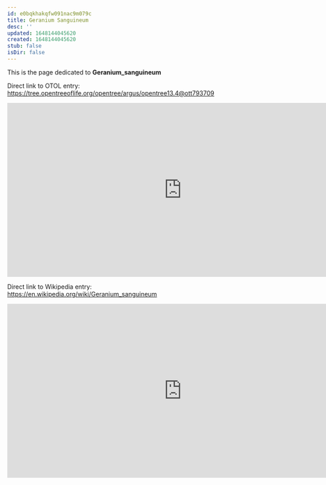 ```yaml
---
id: e0bqkhakqfw091nac9m079c
title: Geranium Sanguineum
desc: ''
updated: 1648144045620
created: 1648144045620
stub: false
isDir: false
---
```

This is the page dedicated to **Geranium_sanguineum**


Direct link to OTOL entry: https://tree.opentreeoflife.org/opentree/argus/opentree13.4@ott793709



<html>
    <body>
    <iframe src="https://tree.opentreeoflife.org/opentree/argus/opentree13.4@ott793709"
    width="800" height="400" frameborder="0" allowfullscreen> </iframe>
    </body>
</html>
    


Direct link to Wikipedia entry: https://en.wikipedia.org/wiki/Geranium_sanguineum



<html>
    <body>
    <iframe src="https://en.wikipedia.org/wiki/Geranium_sanguineum"
    width="800" height="400" frameborder="0" allowfullscreen> </iframe>
    </body>
</html>
    
